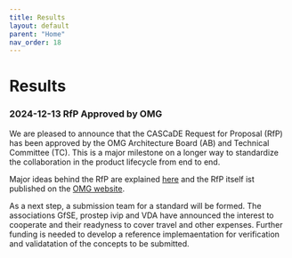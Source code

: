 ```yaml
---
title: Results
layout: default
parent: "Home"
nav_order: 18
---
```


# Results

### 2024-12-13 RfP Approved by OMG

We are pleased to announce that the CASCaDE Request for Proposal (RfP) has been approved by the OMG Architecture Board (AB) and Technical Committee (TC). 
This is a major milestone on a longer way to standardize the collaboration in the product lifecycle from end to end.

Major ideas behind the RfP are explained <a href="./files/documents/2024-12%20CASCaDE-Introduction%20OMG.pdf" target="_blank" >here</a> 
and the RfP itself ist published on the <a href="https://www.omg.org/cgi-bin/doc?mantis/24-12-03.pdf" target="_blank" >OMG website</a>.

As a next step, a submission team for a standard will be formed. The associations GfSE, prostep ivip and VDA have announced the interest 
to cooperate and their readyness to cover travel and other expenses. Further funding is needed to 
develop a reference implemaentation for verification and validatation of the concepts to be submitted.